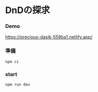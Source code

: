 # DnDの探求

### Demo
https://precious-dasik-559ba1.netlify.app/

### 準備

```
npm ci
```

### start

```
npm run dev
```

